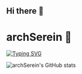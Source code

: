 ## Hi there 👋

# archSerein 👋
[![Typing SVG](https://readme-typing-svg.herokuapp.com?font=Fira+Code&size=24&duration=4000&color=1A73E8&vCenter=true&width=600&lines=This+is+archSerein;Welcome+to+explore+my+projects)](https://git.io/typing-svg)

![archSerein's GitHub stats](https://github-readme-stats-ten-gilt.vercel.app/api?username=archSerein&count_private=true&show_icons=true&theme=radical&include_all_commits=true)  
<!--
**archSerein/archSerein** is a ✨ _special_ ✨ repository because its `README.md` (this file) appears on your GitHub profile.

Here are some ideas to get you started:

- 🔭 I’m currently working on ...
- 🌱 I’m currently learning ...
- 👯 I’m looking to collaborate on ...
- 🤔 I’m looking for help with ...
- 💬 Ask me about ...
- 📫 How to reach me: ...
- 😄 Pronouns: ...
- ⚡ Fun fact: ...
-->
